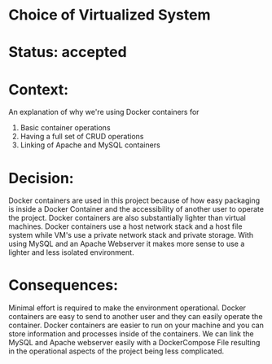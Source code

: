 # Choice of Virtualized System

# Status: accepted

# Context: 

An explanation of why we're using Docker containers for

1. Basic container operations
2. Having a full set of CRUD operations
3. Linking of Apache and MySQL containers

# Decision:

Docker containers are used in this project because of how easy packaging is inside a Docker
Container and the accessibility of another user to operate the project. Docker containers are
also substantially lighter than virtual machines. Docker containers use a host network stack and a host 
file system while VM's use a private network stack and private storage. With using MySQL and an Apache Webserver
it makes more sense to use a lighter and less isolated environment. 


# Consequences: 

Minimal effort is required to make the environment operational. Docker containers are easy to send to another user 
and they can easily operate the container. Docker containers are easier to run on your machine and you can store information
and processes inside of the containers. We can link the MySQL and Apache webserver easily with a DockerCompose File
resulting in the operational aspects of the project being less complicated. 